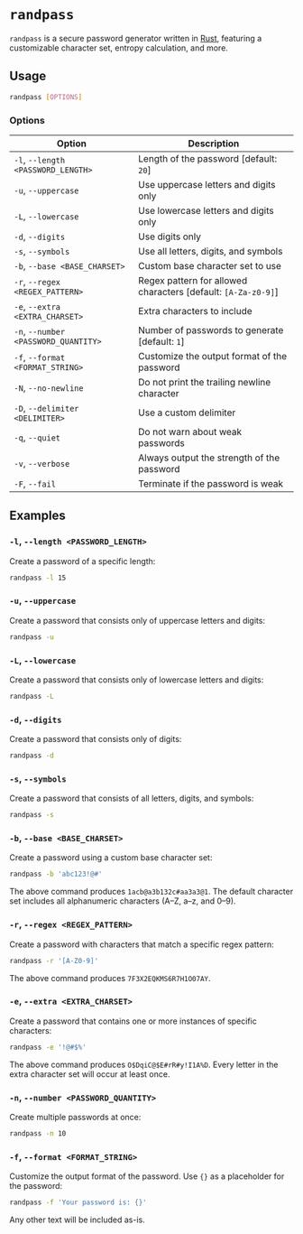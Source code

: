 # `randpass`

`randpass` is a secure password generator written in [Rust], featuring a
customizable character set, entropy calculation, and more.

## Usage

```bash
randpass [OPTIONS]
```

### Options

| Option                               | Description                                                   |
| ------------------------------------ | ------------------------------------------------------------- |
| `-l`, `--length <PASSWORD_LENGTH>`   | Length of the password [default: `20`]                        |
| `-u`, `--uppercase`                  | Use uppercase letters and digits only                         |
| `-L`, `--lowercase`                  | Use lowercase letters and digits only                         |
| `-d`, `--digits`                     | Use digits only                                               |
| `-s`, `--symbols`                    | Use all letters, digits, and symbols                          |
| `-b`, `--base <BASE_CHARSET>`        | Custom base character set to use                              |
| `-r`, `--regex <REGEX_PATTERN>`      | Regex pattern for allowed characters [default: `[A-Za-z0-9]`] |
| `-e`, `--extra <EXTRA_CHARSET>`      | Extra characters to include                                   |
| `-n`, `--number <PASSWORD_QUANTITY>` | Number of passwords to generate [default: `1`]                |
| `-f`, `--format <FORMAT_STRING>`     | Customize the output format of the password                   |
| `-N`, `--no-newline`                 | Do not print the trailing newline character                   |
| `-D`, `--delimiter <DELIMITER>`      | Use a custom delimiter                                        |
| `-q`, `--quiet`                      | Do not warn about weak passwords                              |
| `-v`, `--verbose`                    | Always output the strength of the password                    |
| `-F`, `--fail`                       | Terminate if the password is weak                             |

## Examples

### `-l`, `--length <PASSWORD_LENGTH>`

Create a password of a specific length:

```bash
randpass -l 15
```

### `-u`, `--uppercase`

Create a password that consists only of uppercase letters and digits:

```bash
randpass -u
```

### `-L`, `--lowercase`

Create a password that consists only of lowercase letters and digits:

```bash
randpass -L
```

### `-d`, `--digits`

Create a password that consists only of digits:

```bash
randpass -d
```

### `-s`, `--symbols`

Create a password that consists of all letters, digits, and symbols:

```bash
randpass -s
```

### `-b`, `--base <BASE_CHARSET>`

Create a password using a custom base character set:

```bash
randpass -b 'abc123!@#'
```

The above command produces `1acb@a3b132c#aa3a3@1`. The default character
set includes all alphanumeric characters (A–Z, a–z, and 0–9).

### `-r`, `--regex <REGEX_PATTERN>`

Create a password with characters that match a specific regex pattern:

```bash
randpass -r '[A-Z0-9]'
```

The above command produces `7F3X2EQKMS6R7H1O07AY`.

### `-e`, `--extra <EXTRA_CHARSET>`

Create a password that contains one or more instances of specific
characters:

```bash
randpass -e '!@#$%'
```

The above command produces `O$DqiC@$E#rR#y!I1A%D`. Every letter in the
extra character set will occur at least once.

### `-n`, `--number <PASSWORD_QUANTITY>`

Create multiple passwords at once:

```bash
randpass -n 10
```

### `-f`, `--format <FORMAT_STRING>`

Customize the output format of the password. Use `{}` as a placeholder
for the password:

```bash
randpass -f 'Your password is: {}'
```

Any other text will be included as-is.

[Rust]: https://www.rust-lang.org/
